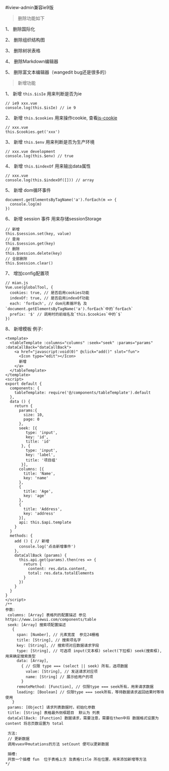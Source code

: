 #iview-admin兼容ie9版

> 删除功能如下

1、 删除国际化

2、 删除组织结构图

3、 删除树状表格

4、 删除Markdown编辑器

5、 删除富文本编辑器（wangedit bug还是很多的）

> 新增功能

1、 新增 `this.$isIe` 用来判断是否为ie

```
// ie9 xxx.vue
console.log(this.$isIe) // ie 9
```

2、 新增 `this.$cookies` 用来操作cookie, 查看[js-cookie](https://github.com/js-cookie/js-cookie)

```
// xxx.vue
this.$cookies.get('xxx')
```

3、 新增 `this.$env` 用来判断是否为生产环境
```
// xxx.vue development
console.log(this.$env) // true
```

4、 新增 `this.$indexOf` 用来输出data属性
```
// xxx.vue
console.log(this.$indexOf([])) // array
```

5、 新增 dom循环事件
```
document.getElementsByTagName('a').forEach(m => {
  console.log(m)
})
```

6、 新增 session 事件 用来存储sessionStorage
```
// 新增
this.$session.set(key, value)
// 查询
this.$session.get(key)
// 删除
this.$session.delete(key)
// 全部删除
this.$session.clear()
```

7、 增加config配置项
```
// mian.js
Vue.use(globalTool, {
  cookies: true, // 是否启用cookies功能
  indexOf: true, // 是否启用indexOf功能
  each: 'forEach', // dom元素循环名 及`document.getElementsByTagName('a').forEach`中的`forEach`
  prefix: '$' // 调用时的前缀名及`this.$cookies`中的`$`
})
```

8、 新增模板
例子:
```
<template>
  <tableTemplate :columns="columns" :seek="seek" :params="params" :dataCallBack="dataCallBack">
    <a href="javascript:void(0)" @click="add()" slot="fun">
      <Icon type="edit"></Icon>
      新增
    </a>
  </tableTemplate>
</template>
<script>
export default {
  components: {
    tableTemplate: require('@/components/tableTemplate').default
  },
  data () {
    return {
      params:{
        size: 10,
        page: 0
      },
      seek: [{
         type: 'input',
         key: 'id',
         title: 'id'
       }, {
         type: 'input',
         key: 'label',
         title: '项目组'
       }],
      columns: [{
        title: 'Name',
        key: 'name'
      },
      {
        title: 'Age',
        key: 'age'
      },
      {
        title: 'Address',
        key: 'address'
      }],
      api: this.$api.template
    }
  }
  methods: {
    add () { // 新增
      console.log('点击新增事件')
    },
    dataCallBack (params) {
      this.api.get(params).then(res => {
        return {
          content: res.data.content,
          total: res.data.totalElements
        }
      })
    }
  }
}
</script>
/**
参数:
 columns: [Array] 表格列的配置描述 参见 https://www.iviewui.com/components/table
 seek: [Array] 搜索项配置描述
   {
     span: [Number], // 元素宽度  参见24栅格
     title: [String], // 搜索项名字
     key: [String], // 搜索项对应数据请求字段
     type: [String], // 可选项 input(文本框) select(下拉框) seek(搜索框), 用来确定搜索类型
     data: [Array],
       { // 仅限 type === (select || seek) 所有，选项数据
         value: [String], // 发送请求对应项
         name: [String] // 展示给用户的项
       }
     remoteMethod: [Function], // 仅限type === seek所有，用来请求数据
     loading: [Boolean] // 仅限type === seek所有，等待数据请求返回结果时等待使用
   }
 params: [Object] 请求列表数据时，初始化参数
 title: [String] 表格最外侧框题目  默认为 列表
 dataCallBack: [Function] 数据请求，需要注意，需要在then中将 数据格式设置为 content 将总页数设置为 total

 方法:
 // 更新数据
 调用vuex中mutations的方法 setCount 便可以更新数据

 插槽:
 开放一个插槽 fun  位于表格上方 及表格title 所在位置，用来添加新增等方法
*/
```
